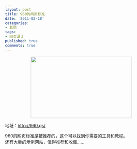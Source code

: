 ```yaml
---
layout: post
title: 960的网页标准
date: '2011-02-18'
categories:
- 其他
tags:
- 网页设计
published: true
comments: true
---
```

<p><p style="text-align: center;"><a href="http://960.gs/" target="_blank"><img class="size-full wp-image-806 aligncenter" title="20110218" src="{{urls.media}}/2011/02/20110218.jpg" alt="" width="334" height="203" /></a></p>
地址：<a href="http://960.gs/">http://960.gs/</a></p>

<p>960的网页标准是被推荐的，这个可以找到你需要的工具和教程。<br />
还有大量的示例网站，值得推荐和收藏……</p>
